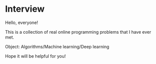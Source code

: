 # Interview
Hello, everyone!

This is a collection of real online programming problems that I have ever met.

Object:
Algorithms/Machine learning/Deep learning


Hope it will be helpful for you!

